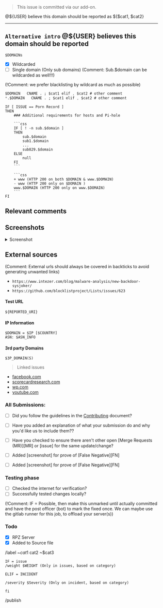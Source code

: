 > This issue is committed via our add-on.

@${USER} believe this domain should be reported as ${$cat1, $cat2}

-------------------
`Alternative intro`
@${USER} believes this domain should be reported
-------------------

```
$DOMAINs
```

- [X] Wildcarded
- [ ] Single domain (Only sub domains) (Comment: Sub.$domain can be wildcarded as well!!!)

(!Comment: we prefer blacklisting by wildcard as much as possible)
```css
$DOMAIN   CNAME . ; $cat1 elif , $cat2 # other comment
*.$DOMAIN   CNAME . ; $cat1 elif , $cat2 # other comment
```

```
IF [ ISSUE == Porn Record ]
THEN
	### Additional requirements for hosts and Pi-hole

	```css
	IF [ ! -n sub.$domain ]
	THEN
		sub.$domain
		sub1.$domain
		...
		sub829.$domain
	ELSE
		null
	FI
	```

	```css
	+ www (HTTP 200 on both $DOMAIN & www.$DOMAIN)
	- www (HTTP 200 only on $DOMAIN )
	www.$DOMAIN (HTTP 200 only on www.$DOMAIN)
	```
FI
```

## Relevant comments


## Screenshots
<details><summary>Screenshot</summary>

![ScreenShot]($IMAGE.webp)

</details>

## External sources

(Comment: External urls should always be covered in backticks to avoid
generating unwanted links)

- `https://www.intezer.com/blog/malware-analysis/new-backdoor-sysjoker/`
- `https://github.com/blocklistproject/Lists/issues/623`

#### Test URL
```
${REPORTED_URI}
```

#### IP Information
```
$DOMAIN = $IP [$COUNTRY]
ASN: $ASN_INFO
```

#### 3rd party Domains
```
$3P_DOMAIN(S)
```

> Linked issues

- [facebook.com](https://mypdns.org/my-privacy-dns/matrix/-/issues/1728)
- [scorecardresearch.com](https://mypdns.org/my-privacy-dns/matrix/-/issues/502)
- [wp.com](https://mypdns.org/my-privacy-dns/matrix/-/issues/4515)
- [youtube.com](https://mypdns.org/my-privacy-dns/matrix/-/issues/3868)

### All Submissions:
- [ ] Did you follow the guidelines in the [Contributing](CONTRIBUTING.md)
	  document?
- [ ] Have you added an explanation of what your submission do and why you'd
	  like us to include them??
- [ ] Have you checked to ensure there aren't other open
      [Merge Requests (MR)][MR] or [issue] for the same update/change?
- [ ] Added [screenshot] for prove of [False Negative][FN]

- [ ] Added [screenshot] for prove of [False Negative][FN]

### Testing phase
- [ ] Checked the internet for verification?
- [ ] Successfully tested changes locally?

(!Comment: IF = Possible, then make this unmarked until actually committed and have
the post officer (bot) to mark the fixed once. We can maybe use the gitlab
runner for this job, to offload your server(s))

### Todo
- [X] RPZ Server
- [X] Added to Source file

/label ~$cat1 ~$cat2 ~$cat3

```
IF = issue
/weight $WEIGHT (Only in issues, based on category)

ELIF = INCIDENT

/severity $Severity (Only on incident, based on category)

fi
```

/publish

